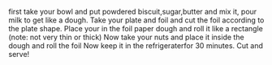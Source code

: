 first take your bowl and put powdered biscuit,sugar,butter and mix it,
pour milk to get like a dough.
Take your plate and foil and cut the foil according to the plate shape.
Place your in the foil paper dough and roll it like a rectangle (note: not very thin or thick)
Now take your nuts and place it inside the dough and roll the foil
Now keep it in the refrigeraterfor 30 minutes.
Cut and serve!